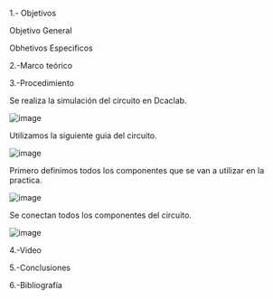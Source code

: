1.- Objetivos


Objetivo General


Obhetivos Especificos


2.-Marco teórico


3.-Procedimiento


Se realiza la simulación del circuito en Dcaclab.


![image](https://user-images.githubusercontent.com/93899720/157040433-db60881e-323a-4dd0-a887-74e445b58749.png)


Utilizamos la siguiente guia del circuito.


![image](https://user-images.githubusercontent.com/93899720/157040628-0dcfea3a-8c9c-4337-8f7b-52b87e1a52ba.png)


Primero definimos todos los componentes que se van a utilizar en la practica.


![image](https://user-images.githubusercontent.com/93899720/157041050-11e72c4f-52dc-49fc-9882-78fe2b460306.png)



Se conectan todos los componentes del circuito.


![image](https://user-images.githubusercontent.com/93899720/157041719-8fde2ee3-1fa5-4419-9902-25538ba6dec5.png)



4.-Video


5.-Conclusiones


6.-Bibliografía
